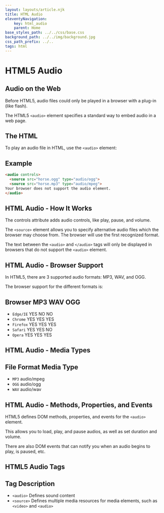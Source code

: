 ```yaml
---
layout: layouts/article.njk
title: HTML Audio
eleventyNavigation:
    key: html_audio
    parent: Home
base_styles_path: ../../css/base.css
background_path: ../../img/background.jpg
css_path_prefix: ../..
tags: html
---
```

# HTML5 Audio
## Audio on the Web
Before HTML5, audio files could only be played in a browser with a plug-in (like flash).

The HTML5 `<audio>` element specifies a standard way to embed audio in a web page.



## The HTML <audio> Element
To play an audio file in HTML, use the `<audio>` element:

## Example
```html
<audio controls>
  <source src="horse.ogg" type="audio/ogg">
  <source src="horse.mp3" type="audio/mpeg">
Your browser does not support the audio element.
</audio>
```
## HTML Audio - How It Works
The controls attribute adds audio controls, like play, pause, and volume.

The `<source>` element allows you to specify alternative audio files which the browser may choose from. The browser will use the first recognized format.

The text between the `<audio>` and `</audio>` tags will only be displayed in browsers that do not support the `<audio>` element.


## HTML Audio - Browser Support
In HTML5, there are 3 supported audio formats: MP3, WAV, and OGG.

The browser support for the different formats is: 

## Browser	MP3	WAV	OGG
* `Edge/IE`	YES	NO	NO
* `Chrome`	YES	YES	YES
* `Firefox`	YES	YES	YES
* `Safari`	YES	YES	NO
* `Opera`	YES	YES	YES
## HTML Audio - Media Types
## File Format	Media Type
* `MP3`	audio/mpeg
* `OGG`	audio/ogg
* `WAV`	audio/wav

## HTML Audio - Methods, Properties, and Events
HTML5 defines DOM methods, properties, and events for the `<audio>` element.

This allows you to load, play, and pause audios, as well as set duration and volume.

There are also DOM events that can notify you when an audio begins to play, is paused, etc.


## HTML5 Audio Tags
## Tag	Description
* `<audio>`	Defines sound content
* `<source>`	Defines multiple media resources for media elements, such as `<video>` and `<audio>`